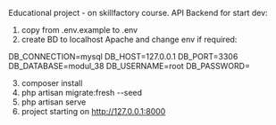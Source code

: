 Educational project - on skillfactory course.
API Backend
for start dev:
1) copy from .env.example to .env
2) create BD to localhost Apache and change env 
if required:

DB_CONNECTION=mysql
DB_HOST=127.0.0.1
DB_PORT=3306
DB_DATABASE=modul_38
DB_USERNAME=root
DB_PASSWORD=

3) composer install
4) php artisan migrate:fresh --seed
5) php artisan serve 
6) project starting on http://127.0.0.1:8000